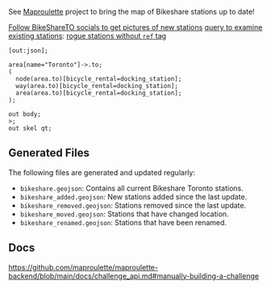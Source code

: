 See [Maproulette](https://maproulette.org/browse/projects/53785) project to bring the map of Bikeshare stations up to date!

[Follow BikeShareTO socials to get pictures of new stations](https://x.com/BikeShareTO)
[query to examine existing stations](https://overpass-turbo.eu/s/1LGI):
[rogue stations without `ref` tag](https://overpass-turbo.eu/s/1QGK)
```
[out:json];

area[name="Toronto"]->.to;
(
  node(area.to)[bicycle_rental=docking_station];
  way(area.to)[bicycle_rental=docking_station];
  area(area.to)[bicycle_rental=docking_station];
);

out body;
>;
out skel qt;

```

## Generated Files

The following files are generated and updated regularly:

* `bikeshare.geojson`: Contains all current Bikeshare Toronto stations.
* `bikeshare_added.geojson`: New stations added since the last update.
* `bikeshare_removed.geojson`: Stations removed since the last update.
* `bikeshare_moved.geojson`: Stations that have changed location.
* `bikeshare_renamed.geojson`: Stations that have been renamed.


## Docs

https://github.com/maproulette/maproulette-backend/blob/main/docs/challenge_api.md#manually-building-a-challenge
